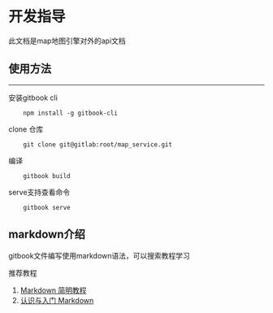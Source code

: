 # 开发指导

此文档是map地图引擎对外的api文档

## 使用方法
---

安装gitbook cli
```
    npm install -g gitbook-cli
```
clone 仓库
```
    git clone git@gitlab:root/map_service.git
```

编译
```
    gitbook build
```

serve支持查看命令

```
    gitbook serve
```

## markdown介绍

gitbook文件编写使用markdown语法，可以搜索教程学习

推荐教程

1. [Markdown 简明教程](http://www.jianshu.com/p/7bd23251da0a)
2. [认识与入门 Markdown](https://sspai.com/post/25137)